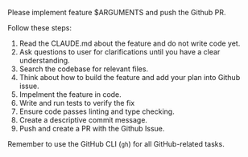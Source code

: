 Please implement feature $ARGUMENTS and push the Github PR.

Follow these steps:

1. Read the CLAUDE.md about the feature and do not write code yet.
2. Ask questions to user for clarifications until you have a clear understanding.
3. Search the codebase for relevant files.
4. Think about how to build the feature and add your plan into Github issue.
5. Impelment the feature in code.
6. Write and run tests to verify the fix
7. Ensure code passes linting and type checking.
8. Create a descriptive commit message.
9. Push and create a PR with the Github Issue.

Remember to use the GitHub CLI (`gh`) for all GitHub-related tasks.